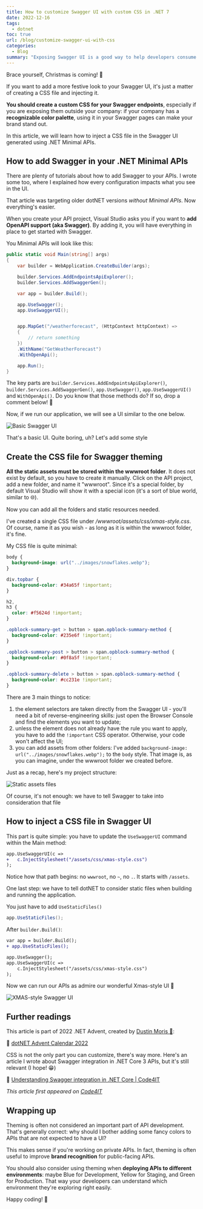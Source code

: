 ```yaml
---
title: How to customize Swagger UI with custom CSS in .NET 7
date: 2022-12-16
tags:
  - dotnet
toc: true
url: /blog/customize-swagger-ui-with-css
categories:
  - Blog
summary: "Exposing Swagger UI is a good way to help developers consume your APIs. But don't be boring: customize your UI with some fancy CSS"
---
```


Brace yourself, Christmas is coming! 🎅

If you want to add a more festive look to your Swagger UI, it's just a matter of creating a CSS file and injecting it.

**You should create a custom CSS for your Swagger endpoints**, especially if you are exposing them outside your company: if your company has a **recognizable color palette**, using it in your Swagger pages can make your brand stand out.

In this article, we will learn how to inject a CSS file in the Swagger UI generated using .NET Minimal APIs.

## How to add Swagger in your .NET Minimal APIs

There are plenty of tutorials about how to add Swagger to your APIs. I wrote some too, where I explained how every configuration impacts what you see in the UI.

That article was targeting older dotNET versions _without Minimal APIs_. Now everything's easier.

When you create your API project, Visual Studio asks you if you want to **add OpenAPI support (aka Swagger)**. By adding it, you will have everything in place to get started with Swagger.

You Minimal APIs will look like this:

```cs
public static void Main(string[] args)
{
    var builder = WebApplication.CreateBuilder(args);

    builder.Services.AddEndpointsApiExplorer();
    builder.Services.AddSwaggerGen();

    var app = builder.Build();

    app.UseSwagger();
    app.UseSwaggerUI();


    app.MapGet("/weatherforecast", (HttpContext httpContext) =>
    {
        // return something
    })
    .WithName("GetWeatherForecast")
    .WithOpenApi();

    app.Run();
}
```

The key parts are `builder.Services.AddEndpointsApiExplorer()`, `builder.Services.AddSwaggerGen()`, `app.UseSwagger()`, `app.UseSwaggerUI()` and `WithOpenApi()`. Do you know that those methods do? If so, drop a comment below! 📩

Now, if we run our application, we will see a UI similar to the one below.

![Basic Swagger UI](./basic_swagger.png)

That's a basic UI. Quite boring, uh? Let's add some style

## Create the CSS file for Swagger theming

**All the static assets must be stored within the wwwroot folder**. It does not exist by default, so you have to create it manually. Click on the API project, add a new folder, and name it "wwwroot". Since it's a special folder, by default Visual Studio will show it with a special icon (it's a sort of blue world, similar to 🌐).

Now you can add all the folders and static resources needed.

I've created a single CSS file under _/wwwroot/assets/css/xmas-style.css_. Of course, name it as you wish - as long as it is within the wwwroot folder, it's fine.

My CSS file is quite minimal:

```css
body {
  background-image: url("../images/snowflakes.webp");
}

div.topbar {
  background-color: #34a65f !important;
}

h2,
h3 {
  color: #f5624d !important;
}

.opblock-summary-get > button > span.opblock-summary-method {
  background-color: #235e6f !important;
}

.opblock-summary-post > button > span.opblock-summary-method {
  background-color: #0f8a5f !important;
}

.opblock-summary-delete > button > span.opblock-summary-method {
  background-color: #cc231e !important;
}
```

There are 3 main things to notice:

1. the element selectors are taken directly from the Swagger UI - you'll need a bit of reverse-engineering skills: just open the Browser Console and find the elements you want to update;
2. unless the element does not already have the rule you want to apply, you have to add the `!important` CSS operator. Otherwise, your code won't affect the UI;
3. you can add assets from other folders: I've added `background-image: url("../images/snowflakes.webp");` to the `body` style. That image is, as you can imagine, under the wwwroot folder we created before.

Just as a recap, here's my project structure:

![Static assets files](./folder_structure.png)

Of course, it's not enough: we have to tell Swagger to take into consideration that file

## How to inject a CSS file in Swagger UI

This part is quite simple: you have to update the `UseSwaggerUI` command within the Main method:

```diff
app.UseSwaggerUI(c =>
+   c.InjectStylesheet("/assets/css/xmas-style.css")
);
```

Notice how that path begins: no `wwwroot`, no `~`, no `.`. It starts with `/assets`.

One last step: we have to tell dotNET to consider static files when building and running the application.

You just have to add `UseStaticFiles()`

```cs
app.UseStaticFiles();
```

After `builder.Build()`:

```diff
var app = builder.Build();
+ app.UseStaticFiles();

app.UseSwagger();
app.UseSwaggerUI(c =>
    c.InjectStylesheet("/assets/css/xmas-style.css")
);
```

Now we can run our APIs as admire our wonderful Xmas-style UI 🎅

![XMAS-style Swagger UI](./xmas_swagger.png)

## Further readings

This article is part of 2022 .NET Advent, created by [Dustin Moris 🐤](https://twitter.com/dustinmoris):

🔗 [dotNET Advent Calendar 2022](https://dotnet.christmas//)

CSS is not the only part you can customize, there's way more. Here's an article I wrote about Swagger integration in .NET Core 3 APIs, but it's still relevant (I hope! 😁)

🔗 [Understanding Swagger integration in .NET Core | Code4IT](https://www.code4it.dev/blog/swagger-integration)

_This article first appeared on [Code4IT](https://www.code4it.dev/)_

## Wrapping up

Theming is often not considered an important part of API development. That's generally correct: why should I bother adding some fancy colors to APIs that are not expected to have a UI?

This makes sense if you're working on private APIs. In fact, theming is often useful to improve **brand recognition** for public-facing APIs.

You should also consider using theming when **deploying APIs to different environments**: maybe Blue for Development, Yellow for Staging, and Green for Production. That way your developers can understand which environment they're exploring right easily.

Happy coding!
🐧
